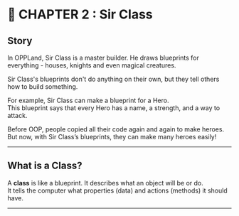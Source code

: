 # 📖 CHAPTER 2 : Sir Class

## Story

In OPPLand, Sir Class is a master builder.
He draws blueprints for everything - houses, knights and even magical creatures.

Sir Class's blueprints don't do anything on their own, but they tell others how to build something.

For example, Sir Class can make a blueprint for a Hero.  
This blueprint says that every Hero has a name, a strength, and a way to attack.

Before OOP, people copied all their code again and again to make heroes.  
But now, with Sir Class’s blueprints, they can make many heroes easily!

---

## What is a Class?

A **class** is like a blueprint. It describes what an object will be or do.  
It tells the computer what properties (data) and actions (methods) it should have.

---

